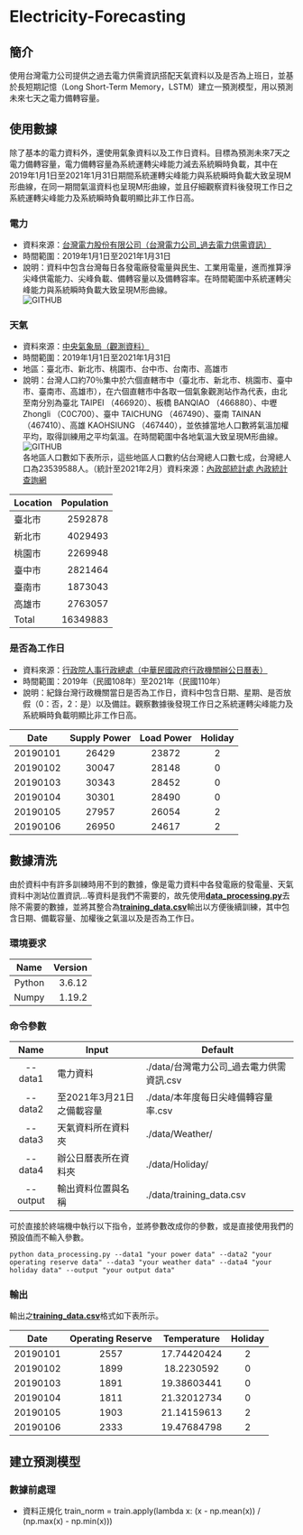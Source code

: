 # Electricity-Forecasting
## 簡介
使用台灣電力公司提供之過去電力供需資訊搭配天氣資料以及是否為上班日，並基於長短期記憶（Long Short-Term Memory，LSTM）建立一預測模型，用以預測未來七天之電力備轉容量。
## 使用數據
除了基本的電力資料外，還使用氣象資料以及工作日資料。目標為預測未來7天之電力備轉容量，電力備轉容量為系統運轉尖峰能力減去系統瞬時負載，其中在2019年1月1日至2021年1月31日期間系統運轉尖峰能力與系統瞬時負載大致呈現M形曲線，在同一期間氣溫資料也呈現M形曲線，並且仔細觀察資料後發現工作日之系統運轉尖峰能力及系統瞬時負載明顯比非工作日高。
### 電力
* 資料來源：[台灣電力股份有限公司（台灣電力公司_過去電力供需資訊）]( https://data.gov.tw/dataset/19995)
* 時間範圍：2019年1月1日至2021年1月31日
* 說明：資料中包含台灣每日各發電廠發電量與民生、工業用電量，進而推算淨尖峰供電能力、尖峰負載、備轉容量以及備轉容率。在時間範圍中系統運轉尖峰能力與系統瞬時負載大致呈現M形曲線。  
![GITHUB](https://github.com/vf19961226/Electricity-Forecasting-DSAI-HW1-/blob/main/figure/Power.png "Power")  
### 天氣
* 資料來源：[中央氣象局（觀測資料）]( https://e-service.cwb.gov.tw/HistoryDataQuery/index.jsp)
* 時間範圍：2019年1月1日至2021年1月31日
* 地區：臺北市、新北市、桃園市、台中市、台南市、高雄市
* 說明：台灣人口約70％集中於六個直轄市中（臺北市、新北市、桃園市、臺中市、臺南市、高雄市），在六個直轄市中各取一個氣象觀測站作為代表，由北至南分別為臺北 TAIPEI （466920）、板橋 BANQIAO （466880）、中壢 Zhongli （C0C700）、臺中 TAICHUNG （467490）、臺南 TAINAN （467410）、高雄 KAOHSIUNG （467440），並依據當地人口數將氣溫加權平均，取得訓練用之平均氣溫。在時間範圍中各地氣溫大致呈現M形曲線。  
![GITHUB](https://github.com/vf19961226/Electricity-Forecasting-DSAI-HW1-/blob/main/figure/Temperature.png "Temperature")  
各地區人口數如下表所示，這些地區人口數約佔台灣總人口數七成，台灣總人口為23539588人。（統計至2021年2月）資料來源：[內政部統計處 內政統計查詢網](https://statis.moi.gov.tw/micst/stmain.jsp?sys=100)

| Location| Population
| --- | ---:
|臺北市|2592878
|新北市|4029493
|桃園市|2269948
|臺中市|2821464
|臺南市|1873043
|高雄市|2763057
|Total|16349883
### 是否為工作日
* 資料來源：[行政院人事行政總處（中華民國政府行政機關辦公日曆表）](https://data.gov.tw/dataset/14718)
* 時間範圍：2019年（民國108年）至2021年（民國110年）
* 說明：紀錄台灣行政機關當日是否為工作日，資料中包含日期、星期、是否放假（0：否，2：是）以及備註。觀察數據後發現工作日之系統運轉尖峰能力及系統瞬時負載明顯比非工作日高。  

| Date| Supply Power| Load Power| Holiday
| --- | :---: | :---: | :---:
|20190101|26429|23872|2
|20190102|30047|28148|0
|20190103|	30343|	28452|	0
|20190104|	30301|	28490|	0
|20190105|	27957|	26054|	2
|20190106|	26950|	24617|	2
## 數據清洗
由於資料中有許多訓練時用不到的數據，像是電力資料中各發電廠的發電量、天氣資料中測站位置資訊...等資料是我們不需要的，故先使用[**data_processing.py**](https://github.com/vf19961226/Electricity-Forecasting-DSAI-HW1-/blob/main/data_processing.py)去除不需要的數據，並將其整合為[**training_data.csv**](https://github.com/vf19961226/Electricity-Forecasting-DSAI-HW1-/blob/main/data/training_data.csv)輸出以方便後續訓練，其中包含日期、備載容量、加權後之氣溫以及是否為工作日。  
### 環境要求

| Name| Version
|:---:|---:
|Python|3.6.12
|Numpy|1.19.2
### 命令參數

|Name|Input|Default
|:---:|---|---
|--data1|電力資料|./data/台灣電力公司_過去電力供需資訊.csv
|--data2|至2021年3月21日之備載容量|./data/本年度每日尖峰備轉容量率.csv
|--data3|天氣資料所在資料夾|./data/Weather/
|--data4|辦公日曆表所在資料夾|./data/Holiday/
|--output|輸出資料位置與名稱|./data/training_data.csv

可於直接於終端機中執行以下指令，並將參數改成你的參數，或是直接使用我們的預設值而不輸入參數。  

    python data_processing.py --data1 "your power data" --data2 "your operating reserve data" --data3 "your weather data" --data4 "your holiday data" --output "your output data"
### 輸出
輸出之[**training_data.csv**](https://github.com/vf19961226/Electricity-Forecasting-DSAI-HW1-/blob/main/data/training_data.csv)格式如下表所示。

| Date	| Operating Reserve	| Temperature| Holiday
|---|:---:|:---:|:---:
|20190101	|2557|17.74420424	|2
|20190102	|1899|18.2230592	|0
|20190103	|1891|19.38603441	|0
|20190104	|1811|21.32012734	|0
|20190105	|1903|21.14159613	|2
|20190106	|2333|19.47684798	|2
## 建立預測模型

### 數據前處理
* 資料正規化
    train_norm = train.apply(lambda x: (x - np.mean(x)) / (np.max(x) - np.min(x)))

